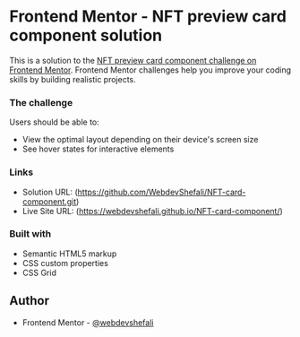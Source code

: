 # Frontend Mentor - NFT preview card component solution

This is a solution to the [NFT preview card component challenge on Frontend Mentor](https://www.frontendmentor.io/challenges/nft-preview-card-component-SbdUL_w0U). Frontend Mentor challenges help you improve your coding skills by building realistic projects.

### The challenge

Users should be able to:

- View the optimal layout depending on their device's screen size
- See hover states for interactive elements


### Links

- Solution URL: (https://github.com/WebdevShefali/NFT-card-component.git)
- Live Site URL: (https://webdevshefali.github.io/NFT-card-component/)

### Built with

- Semantic HTML5 markup
- CSS custom properties
- CSS Grid


## Author

- Frontend Mentor - [@webdevshefali](https://www.frontendmentor.io/profile/webdevshefali)
